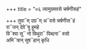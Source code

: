 +++
title = "०६ त्वामुग्रमवसे चर्षणीसहं"

+++
तुवा᳓म् उग्र᳓म् अ᳓वसे चर्षणीस᳓हं  
रा᳓जन् देवे᳓षु हूमहे  
वि᳓श्वा सु᳓ नो विथुरा᳓ पिब्दना᳓ वसो  
अमि᳓त्रान् सुष᳓हान् कृधि